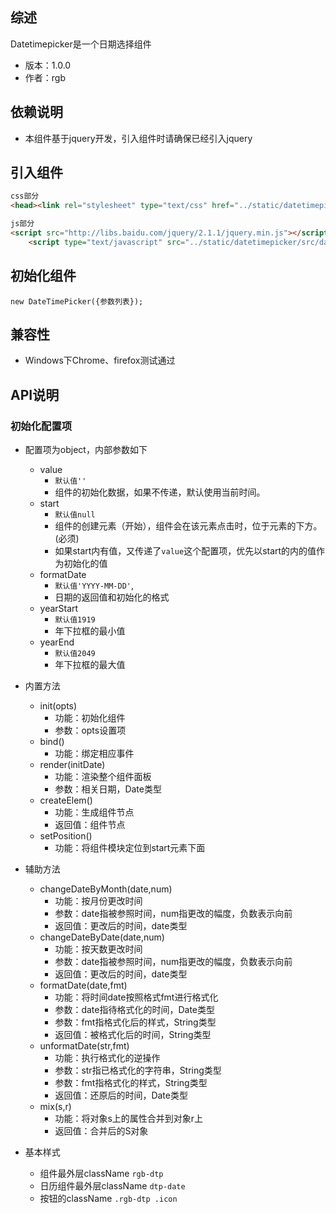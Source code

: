 ## 综述

Datetimepicker是一个日期选择组件

* 版本：1.0.0
* 作者：rgb

## 依赖说明
* 本组件基于jquery开发，引入组件时请确保已经引入jquery

## 引入组件

```html
css部分
<head><link rel="stylesheet" type="text/css" href="../static/datetimepicker/src/datetimepicker.css"></head>

js部分
<script src="http://libs.baidu.com/jquery/2.1.1/jquery.min.js"></script>
    <script type="text/javascript" src="../static/datetimepicker/src/datetimepicker.js"></script>
```

## 初始化组件

    new DateTimePicker({参数列表});

## 兼容性
* Windows下Chrome、firefox测试通过

## API说明

### 初始化配置项

* 配置项为object，内部参数如下
    * value 
        * `默认值''`
        * 组件的初始化数据，如果不传递，默认使用当前时间。
    * start
        * `默认值null`
        * 组件的创建元素（开始），组件会在该元素点击时，位于元素的下方。(必须)
        * 如果start内有值，又传递了`value`这个配置项，优先以start的内的值作为初始化的值
    * formatDate 
        * `默认值'YYYY-MM-DD'`,
        * 日期的返回值和初始化的格式
    * yearStart 
        * `默认值1919`
        * 年下拉框的最小值
    * yearEnd 
        * `默认值2049`
        * 年下拉框的最大值

* 内置方法
    * init(opts)
        * 功能：初始化组件
        * 参数：opts设置项
    * bind()
        * 功能：绑定相应事件
    * render(initDate)
        * 功能：渲染整个组件面板
        * 参数：相关日期，Date类型
    * createElem()
        * 功能：生成组件节点
        * 返回值：组件节点
    * setPosition()
        * 功能：将组件模块定位到start元素下面
* 辅助方法 
    * changeDateByMonth(date,num)
        * 功能：按月份更改时间
        * 参数：date指被参照时间，num指更改的幅度，负数表示向前
        * 返回值：更改后的时间，date类型
    * changeDateByDate(date,num)
        * 功能：按天数更改时间
        * 参数：date指被参照时间，num指更改的幅度，负数表示向前
        * 返回值：更改后的时间，date类型
    * formatDate(date,fmt)
        * 功能：将时间date按照格式fmt进行格式化
        * 参数：date指待格式化的时间，Date类型
        * 参数：fmt指格式化后的样式，String类型
        * 返回值：被格式化后的时间，String类型
    * unformatDate(str,fmt)
        * 功能：执行格式化的逆操作
        * 参数：str指已格式化的字符串，String类型
        * 参数：fmt指格式化的样式，String类型
        * 返回值：还原后的时间，Date类型
    * mix(s,r)
        * 功能：将对象s上的属性合并到对象r上
        * 返回值：合并后的S对象

* 基本样式
    * 组件最外层className `rgb-dtp`
    * 日历组件最外层className `dtp-date`
    * 按钮的className `.rgb-dtp .icon`    